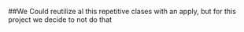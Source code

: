 ##We Could reutilize al this repetitive clases with an apply, but for this project we decide to not do that
